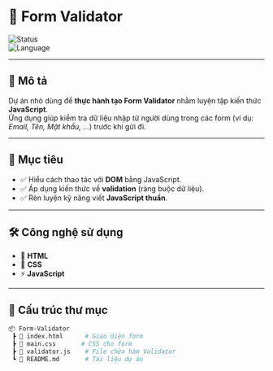 # 🚀 Form Validator

![Status](https://img.shields.io/badge/status-active-success.svg)  
![Language](https://img.shields.io/badge/language-JavaScript-yellow.svg)

---

## 📌 **Mô tả**

Dự án nhỏ dùng để **thực hành tạo Form Validator** nhằm luyện tập kiến thức **JavaScript**.  
Ứng dụng giúp kiểm tra dữ liệu nhập từ người dùng trong các form (ví dụ: _Email, Tên, Mật khẩu, ..._) trước khi gửi đi.

---

## 🎯 **Mục tiêu**

- ✅ Hiểu cách thao tác với **DOM** bằng JavaScript.
- ✅ Áp dụng kiến thức về **validation** (ràng buộc dữ liệu).
- ✅ Rèn luyện kỹ năng viết **JavaScript thuần**.

---

## 🛠️ **Công nghệ sử dụng**

- 🧩 **HTML**
- 🎨 **CSS**
- ⚡ **JavaScript**

---

## 📂 **Cấu trúc thư mục**

```bash
📦 Form-Validator
 ┣ 📜 index.html      # Giao diện form
 ┣ 📜 main.css       # CSS cho form
 ┣ 📜 validator.js    # File chứa hàm Validator
 ┗ 📜 README.md       # Tài liệu dự án
```
